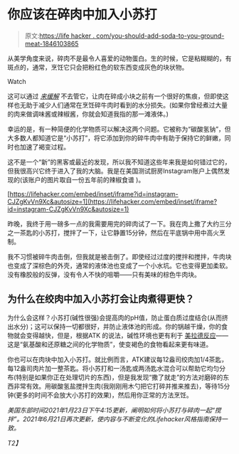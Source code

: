 # 你应该在碎肉中加入小苏打

> 原文:[https://life hacker . com/you-should-add-soda-to-you-ground-meat-1846103865](https://lifehacker.com/you-should-add-baking-soda-to-your-ground-meat-1846103865)

从美学角度来说，碎肉不是最令人喜爱的动物蛋白。生的时候，它是粘糊糊的，有斑点的，通常，烹饪它只会把粉红色的软东西变成灰色的块状物。

Watch

这可以通过 [*来缓解*](https://lifehacker.com/the-trick-to-perfectly-crispy-ground-meat-is-to-leave-i-1791179371) 不去管它，让肉在碎成小块之前有一个很好的焦痕，但即使这样也无助于减少人们通常在烹饪碎牛肉时看到的水分损失。(如果你曾经煮过大量的肉来做调味酱或辣椒酱，你就会知道我指的那一滩液体。)

幸运的是，有一种简便的化学物质可以解决这两个问题。它被称为“碳酸氢钠”，但大多数人都知道它是“小苏打”，将它添加到你的碎牛肉中有助于保持它的鲜嫩，同时也加速了褐变过程。

这不是一个“新”的黑客或最近的发现，所以我不知道这些年来我是如何错过它的，但我很高兴它终于进入了我的大脑。我是在美国测试厨房Instagram账户上偶然发现的(该账户的图片取自一份五年前的辣椒食谱 )。

 [https://lifehacker.com/embed/inset/iframe?id=instagram-CJZgKvVn9Xc&autosize=1](https://lifehacker.com/embed/inset/iframe?id=instagram-CJZgKvVn9Xc&autosize=1) 

昨晚，我终于用一磅多一点的我需要用完的碎肉试了一下。我在肉上撒了大约三分之一茶匙的小苏打，搅拌了一下，让它静置15分钟，然后在平底锅中用中高火烹制。

我不习惯被碎牛肉击倒，但我就是被击倒了。即使经过过度的搅拌和搅拌，牛肉块也变成了深棕色的外壳，通常的液体池也变成了一个小水坑。它也变得更加柔软。没有橡胶般的反弹，没有令人不快的咀嚼——只有美味的棕色牛肉块。

## **为什么在绞肉中加入小苏打会让肉煮得更快？**

为什么会这样？小苏打(碱性很强)会提高肉的pH值，防止蛋白质过度结合(从而挤出水分)；这可以保持一切都很好，并防止液体池的形成。你的锅越干燥，你的食物就会变得越快，但是，根据ATK 的说法，碱性环境也更有利于 [美拉德反应](https://en.wikipedia.org/wiki/Maillard_reaction)——这是“氨基酸和还原糖之间的化学物质”，使变褐色的食物看起来更有味道。

你也可以在肉块中加入小苏打。就比例而言，ATK建议每12盎司绞肉加1/4茶匙，每12盎司肉片加一整茶匙。将小苏打和一汤匙或两汤匙水混合可以帮助它均匀分布(特别是如果你正在处理切片的东西)，但是我发现“撒了就走”的方法对磨碎的东西非常有效。用碳酸氢盐搅拌生肉(我刚刚用木勺把它打碎并推来推去)，等待15分钟(更多的时间不会放大小苏打的效果)，然后用你正常的方法烹饪。

*美国东部时间2021年1月23日下午4:15更新，阐明如何将小苏打与碎肉一起“搅拌”。2021年6月21日再次更新，使内容与不断变化的Lifehacker风格指南保持一致。*

*T2】*